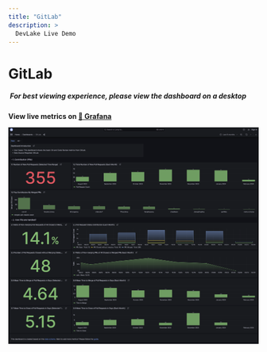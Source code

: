 ```yaml
---
title: "GitLab"
description: >
  DevLake Live Demo
---
```


# GitLab

<div className="info">
  <h5>
    <img
      src="https://user-images.githubusercontent.com/84442212/197146839-c2d116e6-e0b8-40a0-bb29-e51fb4805a81.png"
      alt=""
      width="3%"
    /> For best viewing experience, please view the dashboard on a desktop
  </h5>
</div>

**View live metrics on [🔗 Grafana](https://grafana-lake.demo.devlake.io/grafana/d/msSjEq97z/gitlab?orgId=1)**

![GitLab](./GitLab.png)

<!-- <iframe src="https://grafana-lake.demo.devlake.io/grafana/d/msSjEq97z/gitlab?orgId=1" width="135%" height="1800px"></iframe> -->
